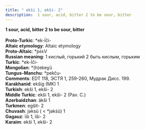 ```yaml
---
title: " ekši 1, ekši- 2"
description:  1 sour, acid, bitter 2 to be sour, bitter
---
```

<strong> 1 sour, acid, bitter 2 to be sour, bitter</strong><br><br>
<strong>Proto-Turkic</strong>:  *ek-ĺči-<br>
<strong>Altaic etymology</strong>:  Altaic etymology<br>
<strong> Proto-Altaic</strong>:  *p`ĕk`V<br>
<strong>Russian meaning</strong>:  1 кислый, горький 2 быть кислым, горьким<br>
<strong>Turkic</strong>:  *ek-ĺči-<br>
<strong>Mongolian</strong>:  *(h)ekeɣü<br>
<strong>Tungus-Manchu</strong>:  *pekču-<br>
<strong>Comments</strong>:  EDT 118, ЭСТЯ 1, 259-260, Мудрак Дисс. 199.<br>
<strong>Karakhanid</strong>:  ekšig (MK) 1<br>
<strong>Turkish</strong>:  ekši 1, ekši- 2<br>
<strong>Middle Turkic</strong>:  ekši 1, ekši- 2 (Pav. C.)<br>
<strong>Azerbaidzhan</strong>:  äkši 1<br>
<strong>Turkmen</strong>:  egšit- 2<br>
<strong>Chuvash</strong>:  jǝksü ( < *jǝkśü) 1<br>
<strong>Gagauz</strong>:  īši 1, īši- 2<br>
<strong>Karaim</strong>:  ekši 1, ekši- 2<br>


